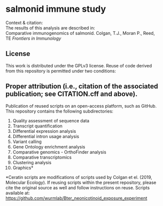 # salmonid immune study   
Context & citation:  
The results of this analysis are described in:  
Comparative immunogenomics of salmonid. Colgan, T.J., Moran P., Reed, TE _Frontiers in Immunology_

## License  
This work is distributed under the GPLv3 license. Reuse of code derived from this repository is permitted under two conditions:  

## Proper attribution (i.e., citation of the associated publication; see CITATION.cff and above).  
Publication of reused scripts on an open-access platform, such as GitHub.
This repository contains the following subdirectories:

1. Quality assessment of sequence data  
2. Transcript quantification  
3. Differential expression analysis  
4. Differential intron usage analysis  
5. Variant calling  
6. Gene Ontology enrichment analysis  
7. Comparative genomics - OrthoFinder analysis  
8. Comparative transcriptomics  
9. Clustering analysis  
10. Graphics*

*Ceratin scripts are modifications of scripts used by Colgan et el. (2019, Molecular Ecology). If reusing scripts within the present repository, please cite the original source as well and follow instructions on reuse.
Scripts available at: https://github.com/wurmlab/Bter_neonicotinoid_exposure_experiment
